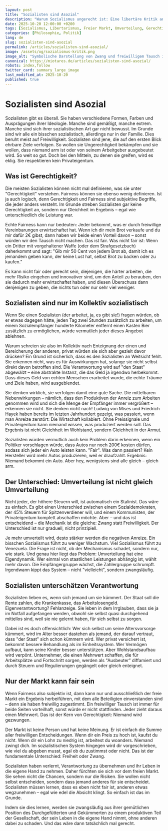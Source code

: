 ```yaml
---
layout: post
title: "Sozialisten sind Asozial"
description: "Warum Sozialismus ungerecht ist: Eine libertäre Kritik an Umverteilung, Zwang und falscher Gerechtigkeit. Nur der freie Markt kann wirklich fair sein."
date: 2025-10-20 12:00:00 +0200
tags: [Sozialismus, Libertarismus, Freier Markt, Umverteilung, Gerechtigkeit]
categories: [Philosophie, Politik]
lang: de
slug: sozialisten-sind-asozial
permalink: /articles/sozialisten-sind-asozial/
image: /assets/og/sozialismus-kritik.png
image_alt: "Symbolische Darstellung von Zwang und freiwilligem Tausch im Kontrast"
canonical: https://miotares.de/articles/sozialisten-sind-asozial/
robots: index,follow
twitter_card: summary_large_image
last_modified_at: 2025-10-20
published: true
---
```


  

<!--

Hinweis zur Nutzung:

- Kopiere diese Datei in `_posts/` und benenne sie nach Schema `YYYY-MM-DD-titel.md`.

- Passe Front‑Matter an (Titel, Beschreibung, Tags, Bild etc.).

- `published: false` entfernen oder auf `true` setzen, wenn der Artikel live gehen soll.

-->

  

# Sozialisten sind Asozial

Sozialisten gibt es überall. Sie haben verschiedene Formen, Farben und Ausprägungen ihrer Ideologie. Manche sind gemäßigt, manche extrem. Manche sind sich ihrer sozialistischen Art gar nicht bewusst. Im Grunde sind wir alle ein bisschen sozialistisch, allerdings nur in der Familie. Dies beruht meist auf Freiwilligkeit. Sozialisten sind jene, die auf den ersten Blick ehrbare Ziele verfolgen. So wollen sie Ungerechtigkeit bekämpfen und sie wollen, dass niemand arm ist oder von seinem Arbeitgeber ausgebeutet wird. So weit so gut. Doch bei den Mitteln, zu denen sie greifen, wird es eklig. Sie respektieren kein Privateigentum.

## Was ist Gerechtigkeit?

Die meisten Sozialisten können nicht mal definieren, was sie unter "Gerechtigkeit" verstehen. Fairness können sie ebenso wenig definieren. Ist ja auch logisch, denn Gerechtigkeit und Fairness sind subjektive Begriffe, die jeder anders versteht. Im Grunde streben Sozialisten gar keine Gerechtigkeit an, sondern nur Gleichheit im Ergebnis – egal wie unterschiedlich die Leistung war.


Echte Fairness kann nur bedeuten: Jeder bekommt, was er durch freiwillige Vereinbarungen erwirtschaftet hat. Wenn ich dir mein Brot verkaufe und du mir dafür 2€ gibst, dann haben wir beide einen Vorteil davon – sonst würden wir den Tausch nicht machen. Das ist fair. Was nicht fair ist: Wenn ein Dritter mit vorgehaltener Waffe (oder dem Strafgesetzbuch) daherkommt und sagt: "Gib mir 50 Cent von jedem Brot ab, damit ich es jemandem geben kann, der keine Lust hat, selbst Brot zu backen oder zu kaufen."


Es kann nicht fair oder gerecht sein, diejenigen, die härter arbeiten, die mehr Risiko eingehen und innovativer sind, um den Anteil zu berauben, den sie dadurch mehr erwirtschaftet haben, und diesen Überschuss dann denjenigen zu geben, die nichts tun oder nur sehr viel weniger.

## Sozialisten sind nur im Kollektiv sozialistisch

Wenn Sie einen Sozialisten (der arbeitet, ja, es gibt sie!) fragen würden, ob er etwas dagegen hätte, jeden Tag zwei Stunden zusätzlich zu arbeiten, um einem Sozialempfänger hunderte Kilometer entfernt einen Kasten Bier zusätzlich zu ermöglichen, würde vermutlich jeder dieses Angebot ablehnen.


Warum schreien sie also im Kollektiv nach Enteignung der einen und Bereicherung der anderen, privat würden sie sich aber gezielt davor drücken? Ein Grund ist sicherlich, dass es den Sozialisten an Weitsicht fehlt. Sie erkennen nicht, was es für Auswirkungen hat, solange sie nicht selbst direkt davon betroffen sind. Die Verantwortung wird auf "den Staat" abgewälzt – eine abstrakte Instanz, die das Geld ja irgendwo herbekommt. Dass dieses Geld von echten Menschen erarbeitet wurde, die echte Träume und Ziele haben, wird ausgeblendet.


Sie denken wirklich, sie verfolgen damit eine gute Sache. Die mittelbaren Nebenwirkungen – nämlich, dass den Produktiven der Anreiz zum Arbeiten genommen wird und sich die Menge der Empfänger immer vergrößert – erkennen sie nicht. Sie denken nicht nach! Ludwig von Mises und Friedrich Hayek haben bereits im letzten Jahrhundert gezeigt, was passiert, wenn man Anreize zerstört: Die Wirtschaft kollabiert. Ohne Preissignale und Privateigentum kann niemand wissen, was produziert werden soll. Das Ergebnis ist nicht Gleichheit im Wohlstand, sondern Gleichheit in der Armut.


Sozialisten würden vermutlich auch kein Problem darin erkennen, wenn ein Politiker vorschlagen würde, dass Autos nur noch 200€ kosten dürfen, sodass sich jeder ein Auto leisten kann. "Fair". Was dann passiert? Kein Hersteller wird mehr Autos produzieren, weil er draufzahlt. Ergebnis: Niemand bekommt ein Auto. Aber hey, wenigstens sind alle gleich – gleich arm.

## Der Unterschied: Umverteilung ist nicht gleich Umverteilung

Nicht jeder, der höhere Steuern will, ist automatisch ein Stalinist. Das wäre zu einfach. Es gibt einen Unterschied zwischen einem Sozialdemokraten, der 45% Steuern für Spitzenverdiener will, und einem Kommunisten, der Privateigentum komplett abschaffen möchte. Aber – und das ist entscheidend – die Mechanik ist die gleiche: Zwang statt Freiwilligkeit. Der Unterschied ist nur graduell, nicht prinzipiell.


Je mehr umverteilt wird, desto stärker werden die negativen Anreize. Ein bisschen Sozialismus führt zu weniger Wachstum. Viel Sozialismus führt zu Venezuela. Die Frage ist nicht, ob der Mechanismus schadet, sondern nur, wie stark. Und genau hier liegt das Problem: Umverteilung hat eine Eigendynamik. Wer einmal von staatlichen Leistungen abhängig ist, wählt mehr davon. Die Empfängergruppe wächst, die Zahlergruppe schrumpft. Irgendwann kippt das System – nicht "vielleicht", sondern zwangsläufig.

## Sozialisten unterschätzen Verantwortung

Sozialisten lieben es, wenn sich jemand um sie kümmert. Der Staat soll die Rente zahlen, die Krankenkasse, das Arbeitslosengeld. Eigenverantwortung? Fehlanzeige. Sie leben in dem Irrglauben, dass sie ja im Notfall aufgefangen werden, obwohl sie selbst quasi durchgehend mittellos sind, weil sie nie gelernt haben, für sich selbst zu sorgen.


Dabei ist es doch offensichtlich: Wer sich selbst um seine Altersvorsorge kümmert, wird im Alter besser dastehen als jemand, der darauf vertraut, dass "der Staat" sich schon kümmern wird. Wer privat versichert ist, bekommt bessere Behandlung als im Einheitssystem. Wer Vermögen aufbaut, kann seine Kinder besser unterstützen. Aber Wohlstandsaufbau wird verpönt. Unternehmer, die einen Mehrwert schaffen, die für Arbeitsplätze und Fortschritt sorgen, werden als "Ausbeuter" diffamiert und durch Steuern und Regulierungen gegängelt oder gleich enteignet.

## Nur der Markt kann fair sein

Wenn Fairness also subjektiv ist, dann kann nur und ausschließlich der freie Markt ein Ergebnis herbeiführen, mit dem alle Beteiligten einverstanden sind – denn sie haben freiwillig zugestimmt. Ein freiwilliger Tausch ist immer für beide Seiten vorteilhaft, sonst würde er nicht stattfinden. Jeder zieht daraus einen Mehrwert. Das ist der Kern von Gerechtigkeit: Niemand wird gezwungen.


Der Markt ist keine Person und hat keine Meinung. Er ist einfach die Summe aller freiwilligen Entscheidungen. Wenn dir ein Preis zu hoch ist, kaufst du nicht. Wenn dir ein Lohn zu niedrig ist, arbeitest du woanders. Niemand zwingt dich. Im sozialistischen System hingegen wird dir vorgeschrieben, wie viel du abgeben musst, egal ob du zustimmst oder nicht. Das ist der fundamentale Unterschied: Freiheit oder Zwang.


Sozialisten haben verlernt, Verantwortung zu übernehmen und ihr Leben in die eigene Hand zu nehmen. Daher fürchten sie sich vor dem freien Markt. Sie sehen nicht die Chancen, sondern nur die Risiken. Sie wollen nicht selbst entscheiden, sondern dass jemand anderes für sie entscheidet. Sozialisten müssen lernen, dass es eben nicht fair ist, anderen etwas wegzunehmen – egal wie edel die Absicht klingt. So einfach ist das im Grunde.


Indem sie dies lernen, werden sie zwangsläufig aus ihrer gemütlichen Position des Durchgefütterten und Gekümmerten zu einem produktiven Teil der Gesellschaft, der sein Leben in die eigene Hand nimmt, ohne anderen dabei zu schaden. Und das wäre dann tatsächlich mal gerecht.
